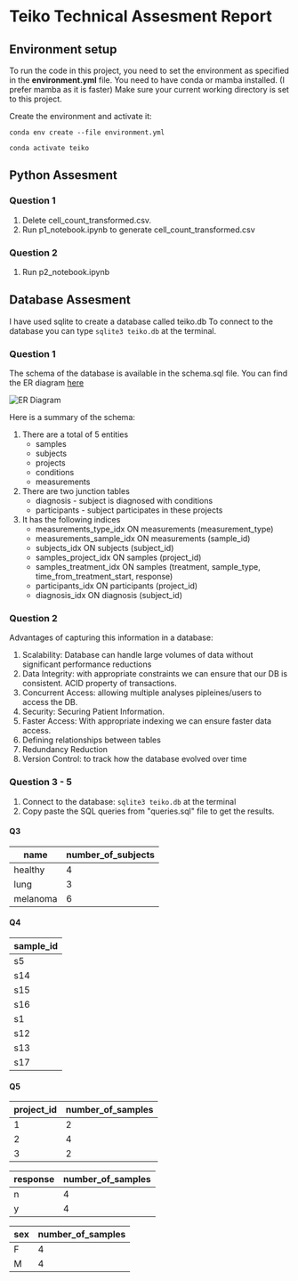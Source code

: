 # Teiko Technical Assesment Report

## Environment setup

To run the code in this project, you need to set the environment as specified in the **environment.yml** file.
You need to have conda or mamba installed. (I prefer mamba as it is faster)
Make sure your current working directory is set to this project.

Create the environment and activate it:

`conda env create --file environment.yml`

`conda activate teiko`

## Python Assesment

### Question 1

1. Delete cell_count_transformed.csv.
2. Run p1_notebook.ipynb to generate cell_count_transformed.csv

### Question 2

1. Run p2_notebook.ipynb

## Database Assesment

I have used sqlite to create a database called teiko.db
To connect to the database you can type `sqlite3 teiko.db` at the terminal.

### Question 1

The schema of the database is available in the schema.sql file.
You can find the ER diagram [here](https://dbdiagram.io/d/6612f20303593b6b61675b8d)

![ER Diagram]('./teiko.png')

Here is a summary of the schema:

1. There are a total of 5 entities
    * samples
    * subjects
    * projects
    * conditions
    * measurements
2. There are two junction tables
    * diagnosis - subject is diagnosed with conditions
    * participants - subject participates in these projects
3. It has the following indices
    * measurements_type_idx ON measurements (measurement_type)
    * measurements_sample_idx ON measurements (sample_id)
    * subjects_idx ON subjects (subject_id)
    * samples_project_idx ON samples (project_id)
    * samples_treatment_idx ON samples (treatment, sample_type, time_from_treatment_start, response)
    * participants_idx ON participants (project_id)
    * diagnosis_idx ON diagnosis (subject_id)

### Question 2

Advantages of capturing this information in a database:

1. Scalability: Database can handle large volumes of data without significant performance reductions
2. Data Integrity: with appropriate constraints we can ensure that our DB is consistent. ACID property of transactions.
3. Concurrent Access: allowing multiple analyses pipleines/users to access the DB.
4. Security: Securing Patient Information.
5. Faster Access: With appropriate indexing we can ensure faster data access.
6. Defining relationships between tables
7. Redundancy Reduction
8. Version Control: to track how the database evolved over time

### Question 3 - 5

1. Connect to the database: `sqlite3 teiko.db` at the terminal
2. Copy paste the SQL queries from "queries.sql" file to get the results.

#### Q3

|   name   | number_of_subjects |
|----------|--------------------|
| healthy  | 4                  |
| lung     | 3                  |
| melanoma | 6                  |

#### Q4

| sample_id |
|-----------|
| s5        |
| s14       |
| s15       |
| s16       |
| s1        |
| s12       |
| s13       |
| s17       |

#### Q5

| project_id | number_of_samples |
|------------|-------------------|
| 1          | 2                 |
| 2          | 4                 |
| 3          | 2                 |

| response | number_of_samples |
|----------|-------------------|
| n        | 4                 |
| y        | 4                 |

| sex | number_of_samples |
|-----|-------------------|
| F   | 4                 |
| M   | 4                 |
